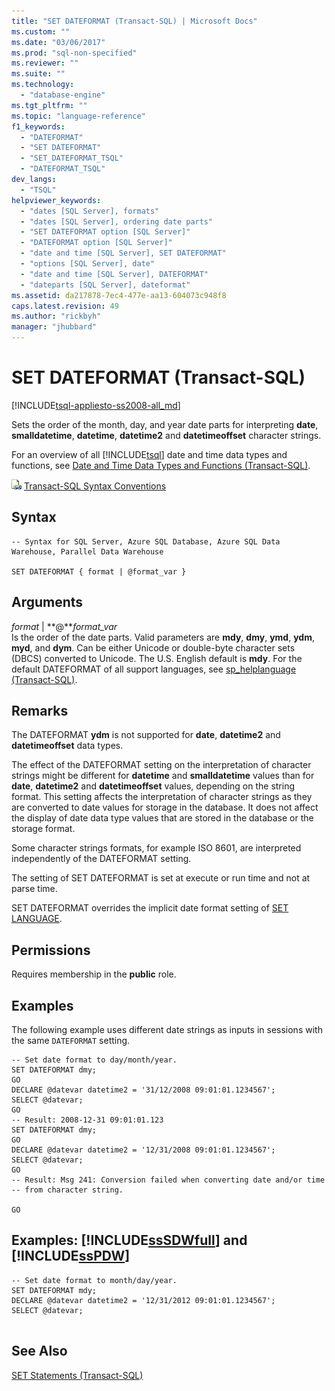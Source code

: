 ```yaml
---
title: "SET DATEFORMAT (Transact-SQL) | Microsoft Docs"
ms.custom: ""
ms.date: "03/06/2017"
ms.prod: "sql-non-specified"
ms.reviewer: ""
ms.suite: ""
ms.technology: 
  - "database-engine"
ms.tgt_pltfrm: ""
ms.topic: "language-reference"
f1_keywords: 
  - "DATEFORMAT"
  - "SET DATEFORMAT"
  - "SET_DATEFORMAT_TSQL"
  - "DATEFORMAT_TSQL"
dev_langs: 
  - "TSQL"
helpviewer_keywords: 
  - "dates [SQL Server], formats"
  - "dates [SQL Server], ordering date parts"
  - "SET DATEFORMAT option [SQL Server]"
  - "DATEFORMAT option [SQL Server]"
  - "date and time [SQL Server], SET DATEFORMAT"
  - "options [SQL Server], date"
  - "date and time [SQL Server], DATEFORMAT"
  - "dateparts [SQL Server], dateformat"
ms.assetid: da217878-7ec4-477e-aa13-604073c948f8
caps.latest.revision: 49
ms.author: "rickbyh"
manager: "jhubbard"
---
```

# SET DATEFORMAT (Transact-SQL)
[!INCLUDE[tsql-appliesto-ss2008-all_md](../../a9retired/includes/tsql-appliesto-ss2008-all-md.md)]

  Sets the order of the month, day, and year date parts for interpreting **date**, **smalldatetime**, **datetime**, **datetime2** and **datetimeoffset** character strings.  
  
 For an overview of all [!INCLUDE[tsql](../../a9notintoc/includes/tsql-md.md)] date and time data types and functions, see [Date and Time Data Types and Functions &#40;Transact-SQL&#41;](../../t-sql/functions/date-and-time-data-types-and-functions-transact-sql.md).  
  
 ![Topic link icon](../../a9notintoc/media/topic-link.gif "Topic link icon") [Transact-SQL Syntax Conventions](../../t-sql/language-elements/transact-sql-syntax-conventions-transact-sql.md)  
  
## Syntax  
  
```  
-- Syntax for SQL Server, Azure SQL Database, Azure SQL Data Warehouse, Parallel Data Warehouse  
  
SET DATEFORMAT { format | @format_var }   
```  
  
## Arguments  
 *format* | **@***format_var*  
 Is the order of the date parts. Valid parameters are **mdy**, **dmy**, **ymd**, **ydm**, **myd**, and **dym**. Can be either Unicode or double-byte character sets (DBCS) converted to Unicode. The U.S. English default is **mdy**. For the default DATEFORMAT of all support languages, see [sp_helplanguage &#40;Transact-SQL&#41;](../../relational-databases/reference/system-stored-procedures/sp-helplanguage-transact-sql.md).  
  
## Remarks  
 The DATEFORMAT **ydm** is not supported for **date**, **datetime2** and **datetimeoffset** data types.  
  
 The effect of the DATEFORMAT setting on the interpretation of character strings might be different for **datetime** and **smalldatetime** values than for **date**, **datetime2** and **datetimeoffset** values, depending on the string format. This setting affects the interpretation of character strings as they are converted to date values for storage in the database. It does not affect the display of date data type values that are stored in the database or the storage format.  
  
 Some character strings formats, for example ISO 8601, are interpreted independently of the DATEFORMAT setting.  
  
 The setting of SET DATEFORMAT is set at execute or run time and not at parse time.  
  
 SET DATEFORMAT overrides the implicit date format setting of [SET LANGUAGE](../../t-sql/statements/set-language-transact-sql.md).  
  
## Permissions  
 Requires membership in the **public** role.  
  
## Examples  
 The following example uses different date strings as inputs in sessions with the same `DATEFORMAT` setting.  
  
```  
-- Set date format to day/month/year.  
SET DATEFORMAT dmy;  
GO  
DECLARE @datevar datetime2 = '31/12/2008 09:01:01.1234567';  
SELECT @datevar;  
GO  
-- Result: 2008-12-31 09:01:01.123  
SET DATEFORMAT dmy;  
GO  
DECLARE @datevar datetime2 = '12/31/2008 09:01:01.1234567';  
SELECT @datevar;  
GO  
-- Result: Msg 241: Conversion failed when converting date and/or time -- from character string.  
  
GO  
```  
  
## Examples: [!INCLUDE[ssSDWfull](../../a9notintoc/includes/sssdwfull-md.md)] and [!INCLUDE[ssPDW](../../a9notintoc/includes/sspdw-md.md)]  
  
```  
-- Set date format to month/day/year.  
SET DATEFORMAT mdy;  
DECLARE @datevar datetime2 = '12/31/2012 09:01:01.1234567';  
SELECT @datevar;  
  
```  
  
## See Also  
 [SET Statements &#40;Transact-SQL&#41;](../../t-sql/statements/set-statements-transact-sql.md)  
  
  

